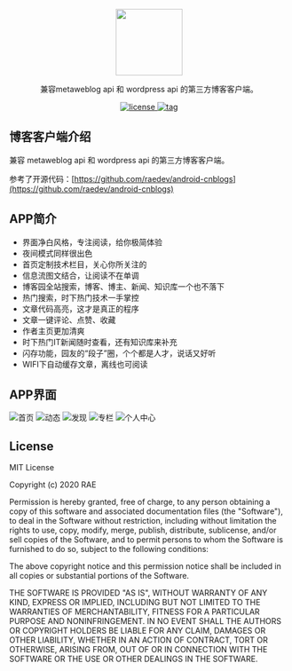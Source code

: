 <p align="center">
 <img width="120" height="120" src="./images/icon.png" />
</p>
<p align="center">
兼容metaweblog api 和 wordpress api 的第三方博客客户端。
</p>
<p align="center">
<a href="./LICENSE">
  <img src="https://img.shields.io/github/license/terwer/android-metaweblog-client" alt="license" />
</a>
<a href="./releases">
  <img src="https://img.shields.io/github/v/tag/terwer/android-metaweblog-client?label=version" alt="tag" />
</a>
</p>

## 博客客户端介绍

兼容 metaweblog api 和 wordpress api 的第三方博客客户端。

参考了开源代码：[https://github.com/raedev/android-cnblogs](https://github.com/raedev/android-cnblogs)

## APP简介

- 界面净白风格，专注阅读，给你极简体验
- 夜间模式同样很出色
- 首页定制技术栏目，关心你所关注的
- 信息流图文结合，让阅读不在单调
- 博客园全站搜索，博客、博主、新闻、知识库一个也不落下
- 热门搜索，时下热门技术一手掌控
- 文章代码高亮，这才是真正的程序
- 文章一键评论、点赞、收藏
- 作者主页更加清爽
- 时下热门IT新闻随时查看，还有知识库来补充
- 闪存功能，园友的“段子”圈，个个都是人才，说话又好听
- WIFI下自动缓存文章，离线也可阅读

## APP界面

![首页](https://raeblog.com/wp-content/uploads/2020/08/2020081007415757.png)
![动态](https://raeblog.com/wp-content/uploads/2020/08/2020081007420585.png)
![发现](https://raeblog.com/wp-content/uploads/2020/08/2020081007420294.png)
![专栏](https://raeblog.com/wp-content/uploads/2020/08/2020081007421093.png)
![个人中心](https://raeblog.com/wp-content/uploads/2020/08/2020081007420824.jpg)

## License

MIT License

Copyright (c) 2020 RAE

Permission is hereby granted, free of charge, to any person obtaining a copy
of this software and associated documentation files (the "Software"), to deal
in the Software without restriction, including without limitation the rights
to use, copy, modify, merge, publish, distribute, sublicense, and/or sell
copies of the Software, and to permit persons to whom the Software is
furnished to do so, subject to the following conditions:

The above copyright notice and this permission notice shall be included in all
copies or substantial portions of the Software.

THE SOFTWARE IS PROVIDED "AS IS", WITHOUT WARRANTY OF ANY KIND, EXPRESS OR
IMPLIED, INCLUDING BUT NOT LIMITED TO THE WARRANTIES OF MERCHANTABILITY,
FITNESS FOR A PARTICULAR PURPOSE AND NONINFRINGEMENT. IN NO EVENT SHALL THE
AUTHORS OR COPYRIGHT HOLDERS BE LIABLE FOR ANY CLAIM, DAMAGES OR OTHER
LIABILITY, WHETHER IN AN ACTION OF CONTRACT, TORT OR OTHERWISE, ARISING FROM,
OUT OF OR IN CONNECTION WITH THE SOFTWARE OR THE USE OR OTHER DEALINGS IN THE
SOFTWARE.

